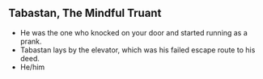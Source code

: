 ## Tabastan, The Mindful Truant

- He was the one who knocked on your door and started running as a prank.
- Tabastan lays by the elevator, which was his failed escape route to his deed.
- He/him